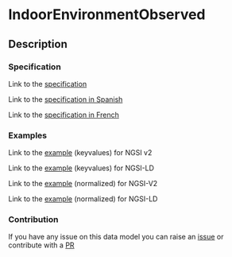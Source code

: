 # IndoorEnvironmentObserved

## Description 
### Specification

Link to the [specification](https://github.com/smart-data-models/dataModel.Environment/blob/master/IndoorEnvironmentObserved/doc/spec.md)

Link to the [specification in Spanish](https://github.com/smart-data-models/dataModel.Environment/blob/master/IndoorEnvironmentObserved/doc/spec_ES.md)

Link to the [specification in French](https://github.com/smart-data-models/dataModel.Environment/blob/master/IndoorEnvironmentObserved/doc/spec_FR.md)
### Examples

Link to the [example](https://smart-data-models.github.io/dataModel.Environment/IndoorEnvironmentObserved/examples/example.json) (keyvalues) for NGSI v2

Link to the [example](https://smart-data-models.github.io/dataModel.Environment/IndoorEnvironmentObserved/examples/example.jsonld) (keyvalues) for NGSI-LD

Link to the [example](https://smart-data-models.github.io/dataModel.Environment/IndoorEnvironmentObserved/examples/example-normalized.json) (normalized) for NGSI-V2

Link to the [example](https://smart-data-models.github.io/dataModel.Environment/IndoorEnvironmentObserved/examples/example-normalized.jsonld) (normalized) for NGSI-LD
### Contribution

 If you have any issue on this data model you can raise an [issue](https://github.com/smart-data-models/dataModel.Environment/issues)  or contribute with a [PR](https://github.com/smart-data-models/dataModel.Environment/pulls)